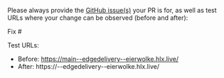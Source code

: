 Please always provide the [GitHub issue(s)](../issues) your PR is for, as well as test URLs where your change can be observed (before and after):

Fix #<gh-issue-id>

Test URLs:
- Before: https://main--edgedelivery--eierwolke.hlx.live/
- After: https://<branch>--edgedelivery--eierwolke.hlx.live/
